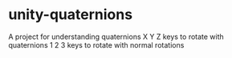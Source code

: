 # unity-quaternions
A project for understanding quaternions
X Y Z keys to rotate with quaternions
1 2 3 keys to rotate with normal rotations
